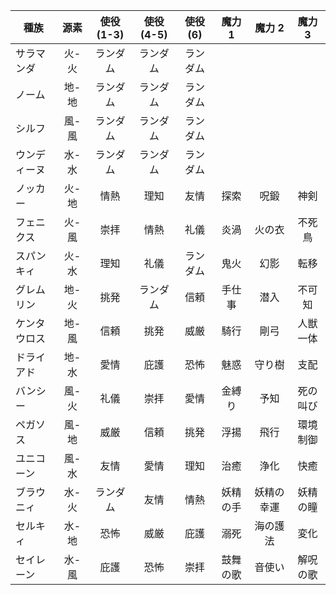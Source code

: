 

| 種族        | 源素 | 使役 (1-3) | 使役 (4-5) | 使役 (6) | 魔力 1 | 魔力 2 | 魔力 3 |
| ---------- | :--: | :-------: | :-------: | :-----: | :----: | :---: | :----: |
| サラマンダ   | 火-火 | ランダム   | ランダム   | ランダム  |       |       |        |
| ノーム      | 地-地 | ランダム   | ランダム   | ランダム  |        |       |        |
| シルフ      | 風-風 | ランダム   | ランダム   | ランダム  |       |        |        |
| ウンディーヌ | 水-水 | ランダム   | ランダム   | ランダム  |       |        |        |
| ノッカー    | 火-地 | 情熱       | 理知      | 友情     | 探索   | 呪鍛   | 神剣 |
| フェニクス   | 火-風 | 崇拝      | 情熱      | 礼儀     | 炎渦   | 火の衣    | 不死鳥 |
| スパンキィ   | 火-水 | 理知      | 礼儀      | ランダム  | 鬼火   | 幻影   | 転移   |
| グレムリン   | 地-火 | 挑発      | ランダム   | 信頼     | 手仕事 | 潜入    | 不可知 |
| ケンタウロス | 地-風 | 信頼      | 挑発      | 威厳     | 騎行    | 剛弓   | 人獣一体 |
| ドライアド   | 地-水 | 愛情      | 庇護      | 恐怖     | 魅惑   | 守り樹 | 支配 |
| バンシー     | 風-火 | 礼儀      | 崇拝      | 愛情     | 金縛り | 予知    | 死の叫び |
| ペガソス     | 風-地 | 威厳      | 信頼      | 挑発     | 浮揚   | 飛行    | 環境制御 |
| ユニコーン   | 風-水 | 友情      | 愛情      | 理知     | 治癒   | 浄化    | 快癒 |
| ブラウニィ   | 水-火 | ランダム   | 友情      | 情熱     | 妖精の手 | 妖精の幸運 | 妖精の瞳 |
| セルキィ    | 水-地 | 恐怖       | 威厳      | 庇護     | 溺死   | 海の護法    | 変化 |
| セイレーン   | 水-風 | 庇護      | 恐怖      | 崇拝     | 鼓舞の歌 | 音使い | 解呪の歌 |
